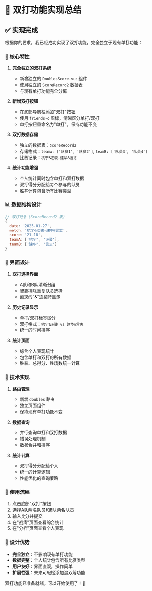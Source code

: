 # 🏸 双打功能实现总结

## ✅ 实现完成

根据你的要求，我已经成功实现了双打功能，完全独立于现有单打功能：

### 🎯 核心特性

1. **完全独立的双打系统**
   - 新增独立的 `DoublesScore.vue` 组件
   - 使用独立的 `ScoreRecord2` 数据表
   - 与现有单打功能完全分离

2. **新增双打按钮**
   - 在底部导航栏添加"双打"按钮
   - 使用 `friends-o` 图标，清晰区分单打/双打
   - 单打按钮重命名为"单打"，保持功能不变

3. **双打数据存储**
   - 独立的数据表：`ScoreRecord2`
   - 存储格式：`teamA: ['队员1', '队员2']`, `teamB: ['队员3', '队员4']`
   - 比赛记录：`杭宁&汪骏-建华&言志`

4. **统计功能增强**
   - 个人统计同时包含单打和双打数据
   - 双打得分分配给每个参与的队员
   - 胜率计算包含所有比赛类型

### 📊 数据结构设计

```javascript
// 双打记录 (ScoreRecord2 表)
{
  date: '2025-01-27',
  match: '杭宁&汪骏-建华&言志',
  score: '21-18',
  teamA: ['杭宁', '汪骏'],
  teamB: ['建华', '言志']
}
```

### 🎨 界面设计

1. **双打选择界面**
   - A队和B队清晰分组
   - 智能排除重复队员选择
   - 直观的"&"连接符显示

2. **历史记录显示**
   - 单打/双打标签区分
   - 双打格式：`杭宁&汪骏 vs 建华&言志`
   - 统一的时间排序

3. **统计页面**
   - 综合个人表现统计
   - 包含单打和双打的所有数据
   - 胜率、总得分、胜场数统一计算

### 🔧 技术实现

1. **路由管理**
   - 新增 `doubles` 路由
   - 独立页面组件
   - 保持现有单打功能不变

2. **数据查询**
   - 并行查询单打和双打数据
   - 错误处理机制
   - 数据合并和排序

3. **统计计算**
   - 双打得分分配给个人
   - 统一的计算逻辑
   - 性能优化的查询策略

### 🚀 使用流程

1. 点击底部"双打"按钮
2. 选择A队两名队员和B队两名队员
3. 输入比分并提交
4. 在"战绩"页面查看综合统计
5. 在"分析"页面查看个人表现

### 🎉 设计优势

- **完全独立**：不影响现有单打功能
- **数据完整**：个人统计包含所有比赛类型
- **用户友好**：界面直观，操作简单
- **扩展性强**：未来可轻松添加混双等功能

双打功能已准备就绪，可以开始使用了！🎾
